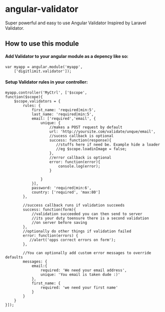 # angular-validator
Super powerful and easy to use Angular Validator
Inspired by Laravel Validator. 


## How to use this module

#### Add Validator to your angular module as a depency like so:

    var myapp = angular.module('myapp',
        ['digitlimit.validator']);

#### Setup Validator rules in your controller:

    myapp.controller('MyCtrl', ['$scope',
    function($scope){
        $scope.validators = {
            rules: {
                first_name: 'required|min:5',
                last_name: 'required|min:5',
                email: ['required','email', {
                    unique: {
                        //makes a POST request by default
                        url: 'http://yoursite.com/validate/unque/email',
                        //sucess callback is optional
                        success: function(response){
                           //stuffs here if need be. Example hide a loader
                           //eg $scope.loadinImage = false;
                        },
                        //error callback is optional
                        error: function(error){
                            console.log(error);
                        }
               
                    }    
                }],
                password: 'required|min:6',
                country: ['required', 'max:80']
            },

            //success callback runs if validation succeeds
            success: function(form){
                //validation succeeded you can then send to server
                //its your duty toensure there is a second validation 
                //on server before saving     
            },
            //optionally do other things if validation failed
            error: function(errors) {
               //alert('opps correct errors on form');
            },
             
            //You can optionally add custom error messages to override defaults
            messages: {
                email:{
                    required: 'We need your email address',
                    unique: 'You email is taken dude :)'
                },
                first_name: {
                    required: 'we need your first name'
                }
            }
        }
    }]);



